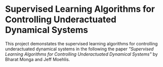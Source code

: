 # Supervised Learning Algorithms for Controlling Underactuated Dynamical Systems
This project demonstates the supervised learning algorithms for controlling underactuated dynamical systems in the following the paper
*"Supervised Learning Algorithms for Controlling Underactuated Dynamical Systems"*
by Bharat Monga and Jeff Moehlis.
